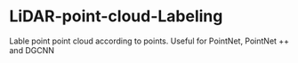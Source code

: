 # LiDAR-point-cloud-Labeling
Lable point point cloud according to points. Useful for PointNet, PointNet ++ and DGCNN
